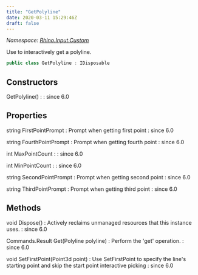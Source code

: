 ```yaml
---
title: "GetPolyline"
date: 2020-03-11 15:29:46Z
draft: false
---
```


*Namespace: [Rhino.Input.Custom](../)*

Use to interactively get a polyline.
```cs
public class GetPolyline : IDisposable
```
## Constructors

GetPolyline()
: 
: since 6.0
## Properties

string FirstPointPrompt
: Prompt when getting first point
: since 6.0

string FourthPointPrompt
: Prompt when getting fourth point
: since 6.0

int MaxPointCount
: 
: since 6.0

int MinPointCount
: 
: since 6.0

string SecondPointPrompt
: Prompt when getting second point
: since 6.0

string ThirdPointPrompt
: Prompt when getting third point
: since 6.0
## Methods

void Dispose()
: Actively reclaims unmanaged resources that this instance uses.
: since 6.0

Commands.Result Get(Polyline polyline)
: Perform the 'get' operation.
: since 6.0

void SetFirstPoint(Point3d point)
: Use SetFirstPoint to specify the line's starting point and skip
     the start point interactive picking
: since 6.0
